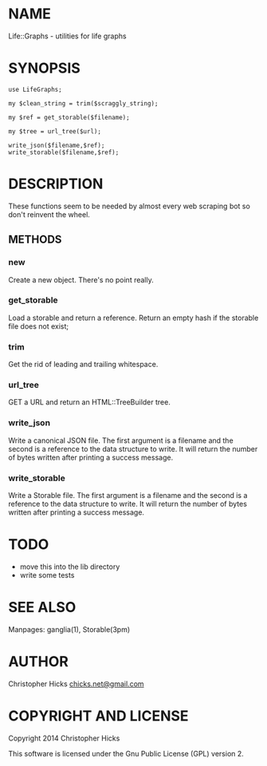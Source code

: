 # NAME

Life::Graphs - utilities for life graphs

# SYNOPSIS

    use LifeGraphs;

    my $clean_string = trim($scraggly_string);

    my $ref = get_storable($filename);

    my $tree = url_tree($url);

    write_json($filename,$ref);
    write_storable($filename,$ref);

# DESCRIPTION

These functions seem to be needed by almost every web scraping bot so don't reinvent the wheel.

## METHODS

### new

Create a new object.  There's no point really.

### get\_storable

Load a storable and return a reference.  Return an empty hash if the storable file does not exist;

### trim

Get the rid of leading and trailing whitespace.

### url\_tree

GET a URL and return an HTML::TreeBuilder tree.

### write\_json

Write a canonical JSON file.  The first argument is a filename and the second is a reference to the data structure to write.
It will return the number of bytes written after printing a success message.

### write\_storable

Write a Storable file.  The first argument is a filename and the second is a reference to the data structure to write.
It will return the number of bytes written after printing a success message.

# TODO

- move this into the lib directory
- write some tests

# SEE ALSO

Manpages: ganglia(1), Storable(3pm)

# AUTHOR

Christopher Hicks <chicks.net@gmail.com>

# COPYRIGHT AND LICENSE

Copyright 2014 Christopher Hicks

This software is licensed under the Gnu Public License (GPL) version 2.
